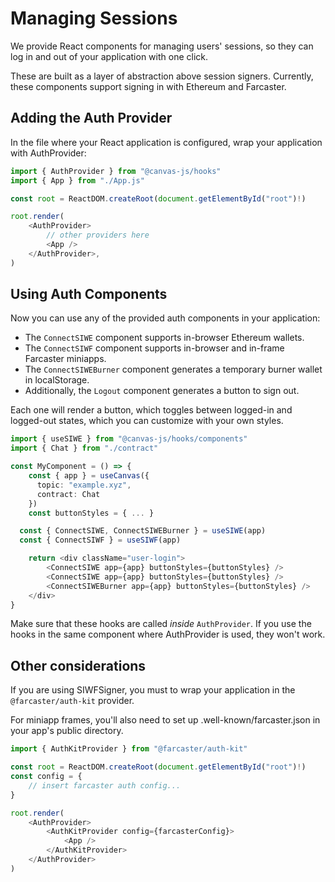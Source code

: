 # Managing Sessions

We provide React components for managing users' sessions, so they
can log in and out of your application with one click.

These are built as a layer of abstraction above session signers.
Currently, these components support signing in with Ethereum and Farcaster.

## Adding the Auth Provider

In the file where your React application is configured, wrap your
application with AuthProvider:

```ts
import { AuthProvider } from "@canvas-js/hooks"
import { App } from "./App.js"

const root = ReactDOM.createRoot(document.getElementById("root")!)

root.render(
	<AuthProvider>
		// other providers here
		<App />
	</AuthProvider>,
)
```

## Using Auth Components

Now you can use any of the provided auth components in your application:

- The `ConnectSIWE` component supports in-browser Ethereum wallets.
- The `ConnectSIWF` component supports in-browser and in-frame Farcaster miniapps.
- The `ConnectSIWEBurner` component generates a temporary burner wallet in localStorage.
- Additionally, the `Logout` component generates a button to sign out.

Each one will render a button, which toggles between logged-in and
logged-out states, which you can customize with your own styles.

```ts
import { useSIWE } from "@canvas-js/hooks/components"
import { Chat } from "./contract"

const MyComponent = () => {
	const { app } = useCanvas({
	  topic: "example.xyz",
	  contract: Chat
	})
	const buttonStyles = { ... }

  const { ConnectSIWE, ConnectSIWEBurner } = useSIWE(app)
  const { ConnectSIWF } = useSIWF(app)

	return <div className="user-login">
		<ConnectSIWE app={app} buttonStyles={buttonStyles} />
		<ConnectSIWE app={app} buttonStyles={buttonStyles} />
		<ConnectSIWEBurner app={app} buttonStyles={buttonStyles} />
	</div>
}
```

Make sure that these hooks are called *inside* `AuthProvider`. If you
use the hooks in the same component where AuthProvider is used, they won't work.

## Other considerations

If you are using SIWFSigner, you must to wrap your application in
the `@farcaster/auth-kit` provider.

For miniapp frames, you'll also need to set up
.well-known/farcaster.json in your app's public directory.

```ts
import { AuthKitProvider } from "@farcaster/auth-kit"

const root = ReactDOM.createRoot(document.getElementById("root")!)
const config = {
	// insert farcaster auth config...
}

root.render(
	<AuthProvider>
		<AuthKitProvider config={farcasterConfig}>
			<App />
		</AuthKitProvider>
	</AuthProvider>
)
```